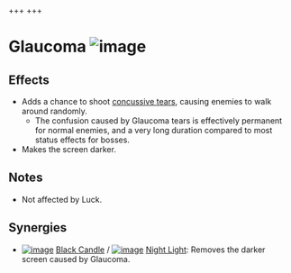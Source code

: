 +++
+++

 # Glaucoma ![image](/image/Glaucoma.png) 

Effects
---------


* Adds a chance to shoot [concussive tears](/wiki/Status_Effects#Effects "Status Effects"), causing enemies to walk around randomly.
	+ The confusion caused by Glaucoma tears is effectively permanent for normal enemies, and a very long duration compared to most status effects for bosses.
* Makes the screen darker.


Notes
-------


* Not affected by Luck.


Synergies
-----------


* [![image](/image/Black_Candle.png)](/wiki/Black_Candle "Black Candle") [Black Candle](/wiki/Black_Candle "Black Candle") / [![image](/image/Night_Light.png)](/wiki/Night_Light "Night Light") [Night Light](/wiki/Night_Light "Night Light"): Removes the darker screen caused by Glaucoma.


